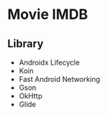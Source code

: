 # Movie IMDB

## Library
* Androidx Lifecycle
* Koin
* Fast Android Networking
* Gson
* OkHttp
* Glide